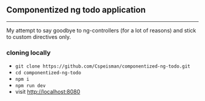 ## Componentized ng todo application
---

My attempt to say goodbye to ng-controllers (for a lot of reasons) and stick to custom directives only.

### cloning locally
- `git clone https://github.com/Cspeisman/componentized-ng-todo.git`
- `cd componentized-ng-todo`
- `npm i`
- `npm run dev`
- visit [http://localhost:8080](http://localhost:8080)
